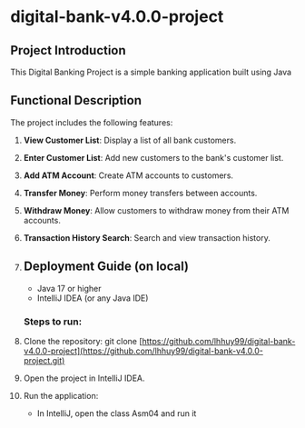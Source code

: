 # digital-bank-v4.0.0-project

## Project Introduction
This Digital Banking Project is a simple banking application built using Java

## Functional Description
The project includes the following features:
1. **View Customer List**: Display a list of all bank customers.
2. **Enter Customer List**: Add new customers to the bank's customer list.
3. **Add ATM Account**: Create ATM accounts to customers.
4. **Transfer Money**: Perform money transfers between accounts.
5. **Withdraw Money**: Allow customers to withdraw money from their ATM accounts.
6. **Transaction History Search**: Search and view transaction history.

7. ## Deployment Guide (on local)
   - Java 17 or higher
   - IntelliJ IDEA (or any Java IDE)
   ### Steps to run:
1. Clone the repository:
   git clone [https://github.com/lhhuy99/digital-bank-v4.0.0-project](https://github.com/lhhuy99/digital-bank-v4.0.0-project.git)
2. Open the project in IntelliJ IDEA.
3. Run the application:
    - In IntelliJ, open the class Asm04 and run it
